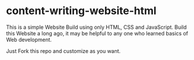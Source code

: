 # content-writing-website-html
This is a simple Website Build using only HTML, CSS and JavaScript. Build this Website a long ago, it may be helpful to any one who learned basics of Web development.

Just Fork this repo and customize as you want.
